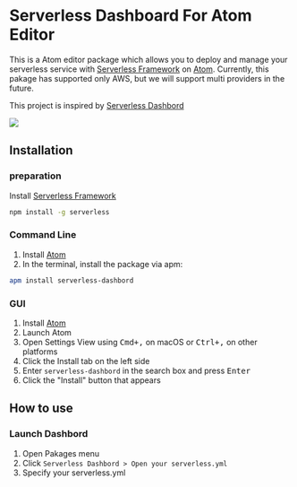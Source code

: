 # Serverless Dashboard For Atom Editor
This is a Atom editor package which allows you to deploy and manage your serverless service with [Serverless Framework](https://serverless.com/framework/) on [Atom](https://atom.io/).
Currently, this pakage has supported only AWS, but we will support multi providers in the future.

This project is inspired by [Serverless Dashbord](https://github.com/serverless/dashboard)

<img src="https://raw.githubusercontent.com/horike37/serverless-dashboard-for-atom/master/screenshot.gif" />

## Installation
### preparation
Install [Serverless Framework](https://serverless.com/framework/)

 ```sh
 npm install -g serverless
 ```
    
### Command Line

1. Install [Atom](https://atom.io)
2. In the terminal, install the package via apm:

```sh
apm install serverless-dashbord
```

### GUI

1. Install [Atom](https://atom.io)
1. Launch Atom
1. Open Settings View using <kbd>Cmd+,</kbd> on macOS or <kbd>Ctrl+,</kbd> on other platforms
1. Click the Install tab on the left side
1. Enter `serverless-dashbord` in the search box and press <kbd>Enter</kbd>
1. Click the "Install" button that appears

## How to use

### Launch Dashbord
1. Open Pakages menu
1. Click `Serverless Dashbord > Open your serverless.yml`
1. Specify your serverless.yml

